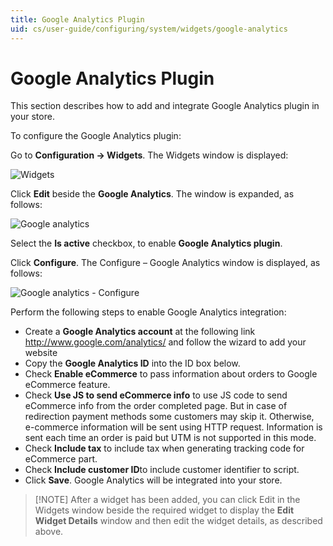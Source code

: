 ```yaml
---
title: Google Analytics Plugin
uid: cs/user-guide/configuring/system/widgets/google-analytics
---
```


# Google Analytics Plugin

This section describes how to add and integrate Google Analytics plugin in your store.

To configure the Google Analytics plugin:

Go to **Configuration → Widgets**. The Widgets window is displayed:

![Widgets](_static/google-analytics/google-analytics-widgets.png)

Click **Edit** beside the **Google Analytics**. The window is expanded, as follows:

![Google analytics](_static/google-analytics/google-analytics-widgets-edit.png)

Select the **Is active** checkbox, to enable **Google Analytics plugin**.

Click **Configure**. The Configure – Google Analytics window is displayed, as follows:

![Google analytics - Configure](_static/google-analytics/google-analytics-widgets-configure.PNG)

Perform the following steps to enable Google Analytics integration:

* Create a **Google Analytics account** at the following link <http://www.google.com/analytics/> and follow the wizard to add your website
* Copy the **Google Analytics ID** into the ID box below.
* Check **Enable eCommerce** to pass information about orders to Google eCommerce feature.
* Check **Use JS to send eCommerce info** to use JS code to send eCommerce info from the order completed page. But in case of redirection payment methods some customers may skip it. Otherwise, e-commerce information will be sent using HTTP request. Information is sent each time an order is paid but UTM is not supported in this mode.
* Check **Include tax** to include tax when generating tracking code for eCommerce part.
* Check **Include customer ID**to include customer identifier to script.
* Click **Save**. Google Analytics will be integrated into your store.

> [!NOTE] After a widget has been added, you can click Edit in the Widgets window beside the required widget to display the **Edit Widget Details** window and then edit the widget details, as described above.